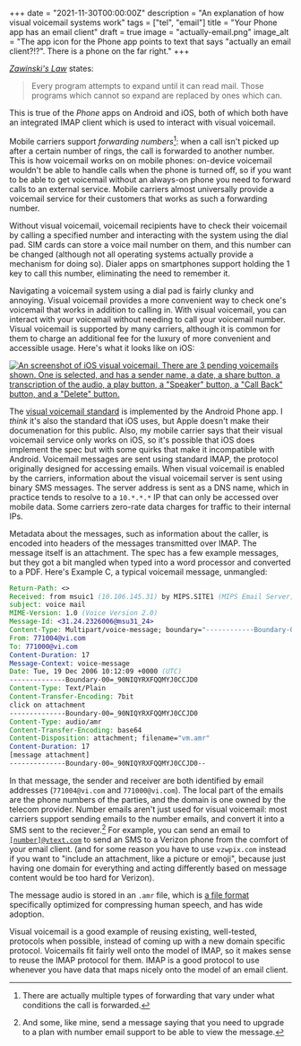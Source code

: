 +++
date = "2021-11-30T00:00:00Z"
description = "An explanation of how visual voicemail systems work"
tags = ["tel", "email"]
title = "Your Phone app has an email client"
draft = true
image = "actually-email.png"
image_alt = "The app icon for the Phone app points to text that says \"actually an email client?!?\". There is a phone on the far right."
+++

[_Zawinski's Law_](https://en.wikipedia.org/wiki/Jamie_Zawinski#Notable_quotes) states: 
> Every program attempts to expand until it can read mail. Those programs which cannot so expand are replaced by ones which can.

This is true of the _Phone_ apps on Android and iOS, both of which both have an integrated IMAP client which is used to interact with visual voicemail.

Mobile carriers support _forwarding numbers_[^fornum]: when a call isn't picked up after a certain number of rings, the call is forwarded to another number. This is how voicemail works on on mobile phones: on-device voicemail wouldn't be able to handle calls when the phone is turned off, so if you want to be able to get voicemail without an always-on phone you need to forward calls to an external service. Mobile carriers almost universally provide a voicemail service for their customers that works as such a forwarding number.
[^fornum]: There are actually multiple types of forwarding that vary under what conditions the call is forwarded.

Without visual voicemail, voicemail recipients have to check their voicemail by calling a specified number and interacting with the system using the dial pad. SIM cards can store a voice mail number on them, and this number can be changed (although not all operating systems actually provide a mechanism for doing so). Dialer apps on smartphones support holding the 1 key to call this number, eliminating the need to remember it.

Navigating a voicemail system using a dial pad is fairly clunky and annoying. Visual voicemail provides a more convenient way to check one's voicemail that works in addition to calling in. With visual voicemail, you can interact with your voicemail without needing to call your voicemail number. Visual voicemail is supported by many carriers, although it is common for them to charge an additional fee for the luxury of more convenient and accessible usage. Here's what it looks like on iOS:

[![An screenshot of iOS visual voicemail. There are 3 pending voicemails shown. One is selected, and has a sender name, a date, a share button, a transcription of the audio, a play button, a "Speaker" button, a "Call Back" button, and a "Delete" button.](/iphone-vvm.png)](https://support.apple.com/en-ca/guide/iphone/iph3c99490e/12.0/ios/12.0)

The [visual voicemail standard](https://www.gsma.com/newsroom/wp-content/uploads//TS.46-v2.0.pdf) is implemented by the Android Phone app. I *think* it's also the standard that iOS uses, but Apple doesn't make their documenation for this public. Also, my mobile carrier says that their visual voicemail service only works on iOS, so it's possible that iOS does implement the spec but with some quirks that make it incompatible with Android. Voicemail messages are sent using standard IMAP, the protocol originally designed for accessing emails. When visual voicemail is enabled by the carriers, information about the visual voicemail server is sent using binary SMS messages. The server address is sent as a DNS name, which in practice tends to resolve to a `10.*.*.*` IP that can only be accessed over mobile data. Some carriers zero-rate data charges for traffic to their internal IPs.

Metadata about the messages, such as information about the caller, is encoded into headers of the messages transmitted over IMAP. The message itself is an attachment. The spec has a few example messages, but they got a bit mangled when typed into a word processor and converted to a PDF. Here's Example C, a typical voicemail message, unmangled:

```eml
Return-Path: <>
Received: from msuic1 (10.106.145.31) by MIPS.SITE1 (MIPS Email Server) id 45879DD300000196 for 11210@vi.com; Tue, 19 Dec 2006 12:12:09 +0200
subject: voice mail
MIME-Version: 1.0 (Voice Version 2.0)
Message-Id: <31.24.2326006@msu31_24>
Content-Type: Multipart/voice-message; boundary="------------Boundary-00=_90NIQYRXFQQMYJ0CCJD0"
From: 771004@vi.com
To: 771000@vi.com
Content-Duration: 17
Message-Context: voice-message
Date: Tue, 19 Dec 2006 10:12:09 +0000 (UTC)
--------------Boundary-00=_90NIQYRXFQQMYJ0CCJD0
Content-Type: Text/Plain
Content-Transfer-Encoding: 7bit
click on attachment
--------------Boundary-00=_90NIQYRXFQQMYJ0CCJD0
Content-Type: audio/amr
Content-Transfer-Encoding: base64
Content-Disposition: attachment; filename="vm.amr"
Content-Duration: 17
[message attachment]
--------------Boundary-00=_90NIQYRXFQQMYJ0CCJD0--
```
In that message, the sender and receiver are both identified by email addresses (`771004@vi.com` and `771000@vi.com`). The local part of the emails are the phone numbers of the parties, and the domain is one owned by the telecom provider. Number emails aren't just used for visual voicemail: most carriers support sending emails to the number emails, and convert it into a SMS sent to the reciever.[^numeml] For example, you can send an email to [`[number]@vtext.com`](https://www.verizon.com/support/text-messaging-faqs/#itemtext-from-email) to send an SMS to a Verizon phone from the comfort of your email client. (and for some reason you have to use `vzwpix.com` instead if you want to "include an attachment, like a picture or emoji", because just having one domain for everything and acting differently based on message content would be too hard for Verizon).

The message audio is stored in an `.amr` file, which is [a file format](https://en.wikipedia.org/wiki/Adaptive_Multi-Rate_audio_codec) specifically optimized for compressing human speech, and has wide adoption.
[^numeml]: And some, like mine, send a message saying that you need to upgrade to a plan with number email support to be able to view the message.

Visual voicemail is a good example of reusing existing, well-tested, protocols when possible, instead of coming up with a new domain specific protocol. Voicemails fit fairly well onto the model of IMAP, so it makes sense to reuse the IMAP protocol for them. IMAP is a good protocol to use whenever you have data that maps nicely onto the model of an email client.
